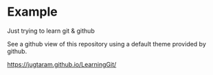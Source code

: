 # Example
Just trying to learn git & github

See a github view of this repository
using a default theme provided by github.

https://jugtaram.github.io/LearningGit/


